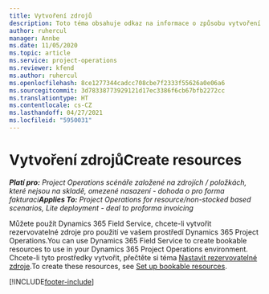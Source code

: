```yaml
---
title: Vytvoření zdrojů
description: Toto téma obsahuje odkaz na informace o způsobu vytvoření rezervovatelných zdrojů.
author: ruhercul
manager: Annbe
ms.date: 11/05/2020
ms.topic: article
ms.service: project-operations
ms.reviewer: kfend
ms.author: ruhercul
ms.openlocfilehash: 8ce1277344cadcc708cbe7f2333f55626a0e06a6
ms.sourcegitcommit: 3d78338773929121d17ec3386f6cb67bfb2272cc
ms.translationtype: HT
ms.contentlocale: cs-CZ
ms.lasthandoff: 04/27/2021
ms.locfileid: "5950031"
---
```

# <a name="create-resources"></a><span data-ttu-id="e7ccd-103">Vytvoření zdrojů</span><span class="sxs-lookup"><span data-stu-id="e7ccd-103">Create resources</span></span>

<span data-ttu-id="e7ccd-104">_**Platí pro:** Project Operations scénáře založené na zdrojích / položkách, které nejsou na skladě, omezené nasazení - dohoda o pro forma fakturaci_</span><span class="sxs-lookup"><span data-stu-id="e7ccd-104">_**Applies To:** Project Operations for resource/non-stocked based scenarios, Lite deployment - deal to proforma invoicing_</span></span>

<span data-ttu-id="e7ccd-105">Můžete použít Dynamics 365 Field Service, chcete-li vytvořit rezervovatelné zdroje pro použití ve vašem prostředí Dynamics 365 Project Operations.</span><span class="sxs-lookup"><span data-stu-id="e7ccd-105">You can use Dynamics 365 Field Service to create bookable resources to use in your Dynamics 365 Project Operations environment.</span></span> <span data-ttu-id="e7ccd-106">Chcete-li tyto prostředky vytvořit, přečtěte si téma [Nastavit rezervovatelné zdroje](/dynamics365/field-service/set-up-bookable-resources).</span><span class="sxs-lookup"><span data-stu-id="e7ccd-106">To create these resources, see [Set up bookable resources](/dynamics365/field-service/set-up-bookable-resources).</span></span>


[!INCLUDE[footer-include](../includes/footer-banner.md)]
